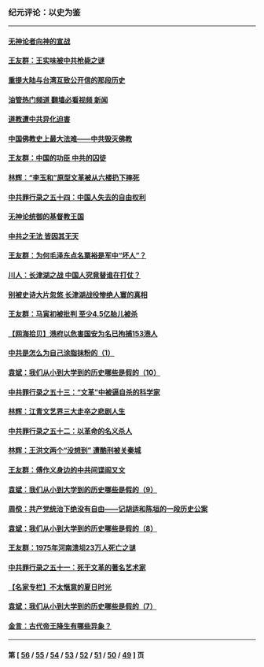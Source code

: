 ### 纪元评论：以史为鉴
---
#### [无神论者向神的宣战](../../pages/nsc1028/n13281535.md?10170330) 
#### [王友群：王实味被中共枪毙之谜](../../pages/nsc1028/n13307502.md?10170330) 
#### [重提大陆与台湾互致公开信的那段历史](../../pages/nsc1028/n13305095.md?10170330) 
#### [油管热门频道 翻墙必看视频 新闻](ok?10170330)
#### [道教遭中共异化迫害](../../pages/nsc1028/n13281463.md?10170330) 
#### [中国佛教史上最大法难——中共毁灭佛教](../../pages/nsc1028/n13281397.md?10170330) 
#### [王友群：中国的功臣 中共的囚徒](../../pages/nsc1028/n13291790.md?10170330) 
#### [林辉：“李玉和”原型文革被从六楼扔下摔死](../../pages/nsc1028/n13291564.md?10170330) 
#### [中共罪行录之五十四：中国人失去的自由权利](../../pages/nsc1028/n13290123.md?10170330) 
#### [无神论统御的基督教王国](../../pages/nsc1028/n13281280.md?10170330) 
#### [中共之无法 皆因其无天](../../pages/nsc1028/n13281088.md?10170330) 
#### [王友群：为何毛泽东点名粟裕是军中“坏人”？](../../pages/nsc1028/n13279118.md?10170330) 
#### [川人：长津湖之战 中国人究竟替谁在打仗？](../../pages/nsc1028/n13279096.md?10170330) 
#### [别被史诗大片忽悠 长津湖战役惨绝人寰的真相](../../pages/nsc1028/n13279023.md?10170330) 
#### [王友群：马寅初被批判 至少4.5亿胎儿被杀](../../pages/nsc1028/n13260313.md?10170330) 
#### [【网海拾贝】港府以危害国安为名已拘捕153港人](../../pages/nsc1028/n13257369.md?10170330) 
#### [中共是怎么为自己涂脂抹粉的（1）](../../pages/nsc1028/n13257311.md?10170330) 
#### [袁斌：我们从小到大学到的历史哪些是假的（10）](../../pages/nsc1028/n13252177.md?10170330) 
#### [中共罪行录之五十三：“文革”中被逼自杀的科学家](../../pages/nsc1028/n13249512.md?10170330) 
#### [林辉：江青文艺界三大走卒之悲剧人生](../../pages/nsc1028/n13248164.md?10170330) 
#### [中共罪行录之五十二：以革命的名义杀人](../../pages/nsc1028/n13247326.md?10170330) 
#### [林辉：王洪文两个“没想到” 遭酷刑被关秦城](../../pages/nsc1028/n13244136.md?10170330) 
#### [王友群：傅作义身边的中共间谍阎又文](../../pages/nsc1028/n13244038.md?10170330) 
#### [袁斌：我们从小到大学到的历史哪些是假的（9）](../../pages/nsc1028/n13243175.md?10170330) 
#### [周傥：共产党统治下绝没有自由——记胡适和陈垣的一段历史公案](../../pages/nsc1028/n13238349.md?10170330) 
#### [袁斌：我们从小到大学到的历史哪些是假的（8）](../../pages/nsc1028/n13238181.md?10170330) 
#### [王友群：1975年河南溃坝23万人死亡之谜](../../pages/nsc1028/n13231576.md?10170330) 
#### [中共罪行录之五十一：死于文革的著名艺术家](../../pages/nsc1028/n13229461.md?10170330) 
#### [【名家专栏】不太惬意的夏日时光](../../pages/nsc1028/n13226398.md?10170330) 
#### [袁斌：我们从小到大学到的历史哪些是假的（7）](../../pages/nsc1028/n13227610.md?10170330) 
#### [金言：古代帝王降生有哪些异象？](../../pages/nsc1028/n13226435.md?10170330) 

---
#### 第 [ [56](./56.md?10170330) / [55](./55.md?10170330) / [54](./54.md?10170330) / [53](./53.md?10170330) / [52](./52.md?10170330) / [51](./51.md?10170330) / [50](./50.md?10170330) / [49](./49.md?10170330) ] 页
